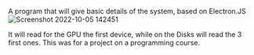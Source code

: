 A program that will give basic details of the system, based on Electron.JS
![Screenshot 2022-10-05 142451](https://user-images.githubusercontent.com/105367169/194071525-d44119db-b87c-44d4-a7cb-d1f55ea7547b.png)

It will read for the GPU the first device, while on the Disks will read the 3 first ones.
This was for a project on a programming course.
